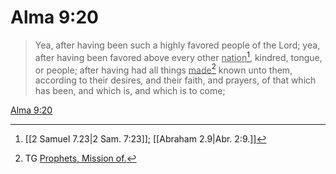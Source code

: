 # Alma 9:20

> Yea, after having been such a highly favored people of the Lord; yea, after having been favored above every other <u>nation</u>[^a], kindred, tongue, or people; after having had all things <u>made</u>[^b] known unto them, according to their desires, and their faith, and prayers, of that which has been, and which is, and which is to come;

[Alma 9:20](https://www.churchofjesuschrist.org/study/scriptures/bofm/alma/9?lang=eng&id=p20#p20)


[^a]: [[2 Samuel 7.23|2 Sam. 7:23]]; [[Abraham 2.9|Abr. 2:9.]]
[^b]: TG [Prophets, Mission of.](https://www.churchofjesuschrist.org/study/scriptures/tg/prophets-mission-of?lang=eng)
